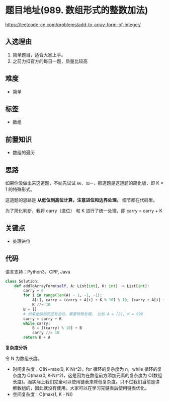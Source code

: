 # 题目地址(989. 数组形式的整数加法)

https://leetcode-cn.com/problems/add-to-array-form-of-integer/

## 入选理由

1. 简单题目，适合大家上手。
2. 之前力扣官方的每日一题，质量比较高

## 难度

- 简单

## 标签

- 数组

## 前置知识

- 数组的遍历

## 思路

如果你没做出来这道题，不妨先试试 `66. 加一`，那道题是这道题的简化版，即 K = 1 的特殊形式。

这道题的思路是 **从低位到高位计算，注意进位和边界处理。** 细节都在代码里。

为了简化判断，我将 carry（进位） 和 K 进行了统一处理，即 carry = carry + K

## 关键点

- 处理进位

## 代码

语言支持：Python3，CPP, Java

```python
class Solution:
    def addToArrayForm(self, A: List[int], K: int) -> List[int]:
        carry = 0
        for i in range(len(A) - 1, -1, -1):
            A[i], carry = (carry + A[i] + K % 10) % 10, (carry + A[i] + K % 10) // 10
            K //= 10
        B = []
        # 如果全部加完还有进位，需要特殊处理。 比如 A = [2], K = 998
        carry = carry + K
        while carry:
            B = [(carry) % 10] + B
            carry //= 10
        return B + A
```

**复杂度分析**

令 N 为数组长度。

- 时间复杂度：O(N+max(0, K-N)^2)。for 循环的复杂度为 n，while 循环的复杂度为 O(max(0, K-N)^2)，这是因为在数组前方添加元素的复杂度为 O(数组长度)。而实际上我们完全可以使用链表来降低复杂度。只不过我们当前是讲解数组的，因此就没有使用。大家可以在学习完链表后使用链表优化。
- 空间复杂度：O(max(1, K - N))
